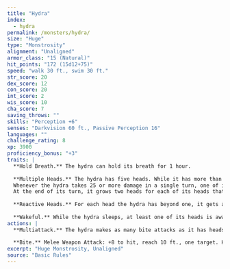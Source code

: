 ```yaml
---
title: "Hydra"
index:
  - hydra
permalink: /monsters/hydra/
size: "Huge"
type: "Monstrosity"
alignment: "Unaligned"
armor_class: "15 (Natural)"
hit_points: "172 (15d12+75)"
speed: "walk 30 ft., swim 30 ft."
str_score: 20
dex_score: 12
con_score: 20
int_score: 2
wis_score: 10
cha_score: 7
saving_throws: ""
skills: "Perception +6"
senses: "Darkvision 60 ft., Passive Perception 16"
languages: ""
challenge_rating: 8
xp: 3900
proficiency_bonus: "+3"
traits: |
  **Hold Breath.** The hydra can hold its breath for 1 hour.
  
  **Multiple Heads.** The hydra has five heads. While it has more than one head, the hydra has advantage on saving throws against being blinded, charmed, deafened, frightened, stunned, and knocked unconscious.
  Whenever the hydra takes 25 or more damage in a single turn, one of its heads dies. If all its heads die, the hydra dies.
  At the end of its turn, it grows two heads for each of its heads that died since its last turn, unless it has taken fire damage since its last turn. The hydra regains 10 hit points for each head regrown in this way.
  
  **Reactive Heads.** For each head the hydra has beyond one, it gets an extra reaction that can be used only for opportunity attacks.
  
  **Wakeful.** While the hydra sleeps, at least one of its heads is awake.
actions: |
  **Multiattack.** The hydra makes as many bite attacks as it has heads.
  
  **Bite.** Melee Weapon Attack: +8 to hit, reach 10 ft., one target. Hit: 10 (1d10 + 5) piercing damage.
excerpt: "Huge Monstrosity, Unaligned"
source: "Basic Rules"
---
```

